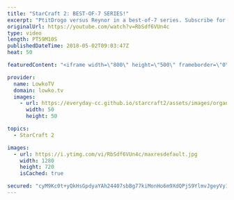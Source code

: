 ```yaml
---
title: "StarCraft 2: BEST-OF-7 SERIES!"
excerpt: "PtitDrogo versus Reynor in a best-of-7 series. Subscribe for more videos: http://lowko.tv/youtube Professional cheesing: https://goo.gl/APqMmJ  A very fun series that is centered around the mid-game. While both players look a little shaky from moment to moment, there is no denying that they are some"
originalUrl: https://youtube.com/watch?v=RbSdf6VUn4c
type: video
length: PT59M10S
publishedDateTime: 2018-05-02T09:03:47Z
heat: 50

featuredContent: "<iframe width=\"800\" height=\"500\" frameborder=\"0\" src=\"https://www.youtube.com/embed/RbSdf6VUn4c\" allow=\"accelerometer; autoplay; encrypted-media; gyroscope; picture-in-picture\" allowfullscreen></iframe>"

provider:
  name: LowkoTV
  domain: lowko.tv
  images:
    - url: https://everyday-cc.github.io/starcraft2/assets/images/organizations/lowko.tv-50x50.jpg
      width: 50
      height: 50

topics:
  - StarCraft 2

images:
  - url: https://i.ytimg.com/vi/RbSdf6VUn4c/maxresdefault.jpg
    width: 1280
    height: 720
    isCached: true

secured: "cyM9Kc0t+yQkHsGpdyaYAh24407sbBg77kiMonHo6m9XdQPjS9YlmvJgeyVy1AE7anQ4SJeyxb0tB/jtbMDGf2UHf4Ft/rYkyry222l9OxfjYJuPUHbX0tJDb2J9yRfOnDHHhU73DSRJp5HmLR2s8frYifmVt1UMyx23CCoE58yy0nQMEWmnCR94fnrykmGa++8UM+9KpLfRDmx3PFZsiCc5rXVDNNBncaSZSfL0ySkcdiu1l2d00ulndibTAuLlTopbYcrbgndUV7/ySaZeR4fpBH4txIXi4ZvEzQLFAS2A8ylumhyS+nlZBmcqH7kAk9bFaRq/sOzj+hJE1Yb3HtJUMVtBpi7BtA78LtceLtpDeMEgeXAozYotXylg4NlUmDMcudaBmtlstaFMzXyX3SnDvKo5FpxzGiD/UUK6e+E=;pHwniTz5GxrPjg+XueXytA=="
---
```


